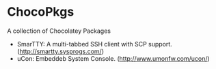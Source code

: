 # ChocoPkgs
A collection of Chocolatey Packages

- SmarTTY: A multi-tabbed SSH client with SCP support. (http://smartty.sysprogs.com/)
- uCon: Embeddeb System Console. (http://www.umonfw.com/ucon/)
